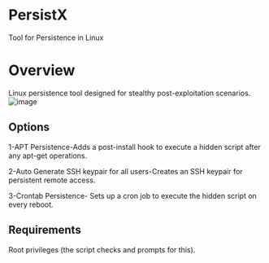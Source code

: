 # PersistX
Tool for Persistence in Linux

# Overview
Linux persistence tool designed for stealthy post-exploitation scenarios.
![image](https://github.com/user-attachments/assets/8946dacd-b449-4f7f-bac1-1735a8ce5d3a)




## Options
1-APT Persistence-Adds a post-install hook to execute a hidden script after any apt-get operations.

2-Auto Generate SSH keypair for all users-Creates an SSH keypair for persistent remote access.

3-Crontab Persistence- Sets up a cron job to execute the hidden script on every reboot.

## Requirements
Root privileges (the script checks and prompts for this).
